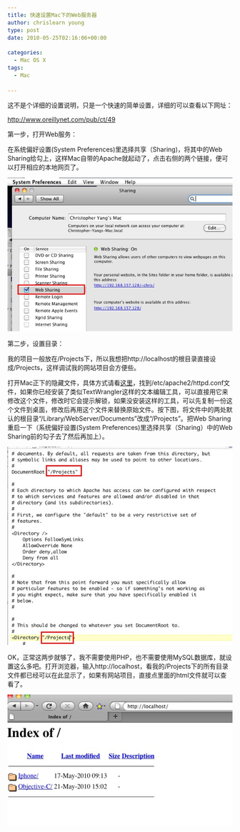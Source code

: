 ```yaml
---
title: 快速设置Mac下的Web服务器
author: chrislearn young
type: post
date: 2010-05-25T02:16:06+00:00

categories:
  - Mac OS X
tags:
  - Mac

---
```

这不是个详细的设置说明，只是一个快速的简单设置，详细的可以查看以下网址：

<!--more-->
<a href="http://www.oreillynet.com/pub/ct/49" target="_blank">http://www.oreillynet.com/pub/ct/49</a>

第一步，打开Web服务：

在系统偏好设置(System Preferences)里选择共享（Sharing)，将其中的Web Sharing给勾上，这样Mac自带的Apache就起动了，点击右侧的两个链接，便可以打开相应的本地网页了。

![web_sharing.jpg](web_sharing.jpg)

第二步，设置目录：

我的项目一般放在/Projects下，所以我想把http://localhost的根目录直接设成/Projects，这样调试我的网站项目会方便些。

打开Mac正下的隐藏文件，具体方式请看<a href="http://www.chrislearn.im/index.php/2010/05/20/show-hidden-files-on-mac/" target="_blank">这里</a>，找到/etc/apache2/httpd.conf文件，如果你已经安装了类似TextWrangler这样的文本编辑工具，可以直接用它来修改这个文件，修改时它会提示解锁，如果没安装这样的工具，可以先复制一份这个文件到桌面，修改后再用这个文件来替换原始文件。按下图，将文件中的两处默认的根目录“/Library/WebServer/Documents”改成“/Projects&#8221;。把Web Sharing重启一下（系统偏好设置(System Preferences)里选择共享（Sharing）中的Web Sharing前的勾子去了然后再加上）。

![httpd.jpg](httpd.jpg)

OK，正常这两步就够了，我不需要使用PHP，也不需要使用MySQL数据库，就设置这么多吧。打开浏览器，输入http://localhost，看我的/Projects下的所有目录文件都已经可以在此显示了，如果有网站项目，直接点里面的html文件就可以查看了。

![localhost.jpg](localhost.jpg)